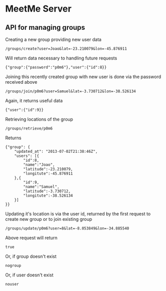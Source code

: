 # MeetMe Server## API for managing groupsCreating a new group providing new user data```/groups/create?user=Joao&lat=-23.210079&lon=-45.876911```Will return data necessary to handling future requests```{"group":{"password":"p0m6"},"user":{"id":8}}```Joining this recently created group with new user is done via the password received above```/groups/join/p0m6?user=Samuel&lat=-3.730712&lon=-38.526134```Again, it returns useful data```{"user":{"id":9}}```Retrieving locations of the group```/groups/retrieve/p0m6```Returns```{"group": {	"updated_at": "2013-07-02T21:38:46Z",	"users": [{		"id":8,		"name":"Joao",		"latitude":-23.210079,		"longitute":-45.876911	},{		"id":9,		"name":"Samuel",		"latitude":-3.730712,		"longitute":-38.526134	}]}}```Updating it's location is via the user id, returned by the first request to create new group or to join existing group```/groups/update/p0m6?user=8&lat=-8.053849&lon=-34.885540```Above request will return```true```Or, if group doesn't exist```nogroup```Or, if user doesn't exist```nouser```